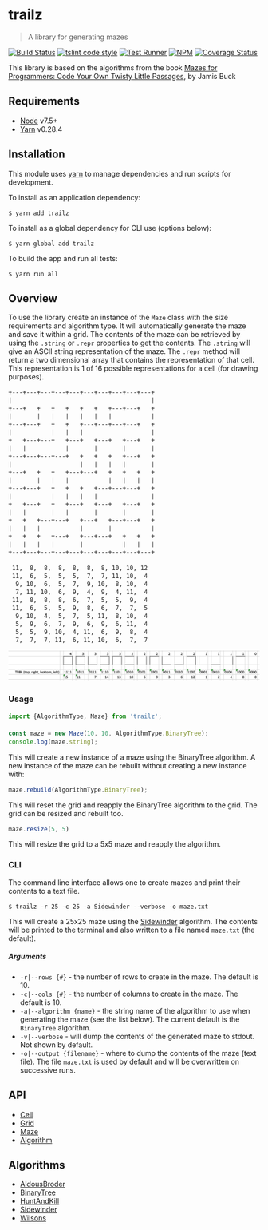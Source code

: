 # trailz

> A library for generating mazes

[![Build Status](https://travis-ci.org/jmquigley/trailz.svg?branch=master)](https://travis-ci.org/jmquigley/trailz)
[![tslint code style](https://img.shields.io/badge/code_style-TSlint-5ed9c7.svg)](https://palantir.github.io/tslint/)
[![Test Runner](https://img.shields.io/badge/testing-ava-blue.svg)](https://github.com/avajs/ava)
[![NPM](https://img.shields.io/npm/v/trailz.svg)](https://www.npmjs.com/package/trailz)
[![Coverage Status](https://coveralls.io/repos/github/jmquigley/trailz/badge.svg?branch=master)](https://coveralls.io/github/jmquigley/trailz?branch=master)

This library is based on the algorithms from the book [Mazes for Programmers: Code Your Own Twisty Little Passages](https://www.amazon.com/Mazes-Programmers-Twisty-Little-Passages/dp/1680500554/ref=sr_1_1?ie=UTF8&qid=1503783819&sr=8-1&keywords=Mazes+for+programmers), by Jamis Buck


## Requirements

- [Node](https://nodejs.org/en/) v7.5+
- [Yarn](https://yarnpkg.com) v0.28.4


## Installation

This module uses [yarn](https://yarnpkg.com/en/) to manage dependencies and run scripts for development.

To install as an application dependency:
```
$ yarn add trailz
```

To install as a global dependency for CLI use (options below):
```
$ yarn global add trailz
```

To build the app and run all tests:
```
$ yarn run all
```


## Overview

To use the library create an instance of the `Maze` class with the size requirements and algorithm type.  It will automatically generate the maze and save it within a grid.  The contents of the maze can be retrieved by using the `.string` or `.repr` properties to get the contents.  The `.string` will give an ASCII string representation of the maze.  The `.repr` method will return a two dimensional array that contains the representation of that cell.  This representation is 1 of 16 possible representations for a cell (for drawing purposes).

```
+---+---+---+---+---+---+---+---+---+---+
|                                       |
+---+   +   +   +   +   +   +---+---+   +
|       |   |   |   |   |   |           |
+---+---+   +   +   +---+---+---+---+   +
|           |   |   |                   |
+   +---+---+   +---+   +---+   +---+   +
|   |           |       |       |       |
+---+---+---+---+   +   +   +   +---+   +
|                   |   |   |   |       |
+---+   +   +   +---+---+   +   +   +   +
|       |   |   |           |   |   |   |
+---+---+   +   +   +   +---+---+---+   +
|           |   |   |   |               |
+   +---+   +   +---+   +---+   +---+   +
|   |       |   |       |       |       |
+   +   +---+---+   +---+   +---+---+   +
|   |   |           |       |           |
+   +   +   +---+   +---+---+   +   +   +
|   |   |   |       |           |   |   |
+---+---+---+---+---+---+---+---+---+---+

 11,  8,  8,  8,  8,  8,  8, 10, 10, 12
 11,  6,  5,  5,  5,  7,  7, 11, 10,  4
  9, 10,  6,  5,  7,  9, 10,  8, 10,  4
  7, 11, 10,  6,  9,  4,  9,  4, 11,  4
 11,  8,  8,  8,  6,  7,  5,  5,  9,  4
 11,  6,  5,  5,  9,  8,  6,  7,  7,  5
  9, 10,  4,  5,  7,  5, 11,  8, 10,  4
  5,  9,  6,  7,  9,  6,  9,  6, 11,  4
  5,  5,  9, 10,  4, 11,  6,  9,  8,  4
  7,  7,  7, 11,  6, 11, 10,  6,  7,  7
```

![SREPR Values](srepr-values.png)


### Usage

```javascript
import {AlgorithmType, Maze} from 'trailz';

const maze = new Maze(10, 10, AlgorithmType.BinaryTree);
console.log(maze.string);
```

This will create a new instance of a maze using the BinaryTree algorithm.  A new instance of the maze can be rebuilt without creating a new instance with:

```javascript
maze.rebuild(AlgorithmType.BinaryTree);
```

This will reset the grid and reapply the BinaryTree algorithm to the grid.  The grid can be resized and rebuilt too.

```javascript
maze.resize(5, 5)
```

This will resize the grid to a 5x5 maze and reapply the algorithm.

### CLI

The command line interface allows one to create mazes and print their contents to a text file.

```
$ trailz -r 25 -c 25 -a Sidewinder --verbose -o maze.txt
```

This will create a 25x25 maze using the [Sidewinder](docs/lib/sidewinder.md) algorithm.  The contents will be printed to the terminal and also written to a file named `maze.txt` (the default).

##### Arguments

- `-r|--rows {#}` - the number of rows to create in the maze.  The default is 10.
- `-c|--cols {#}` - the number of columns to create in the maze.  The default is 10.
- `-a|--algorithm {name}` - the string name of the algorithm to use when generating the maze (see the list below).  The current default is the `BinaryTree` algorithm.
- `-v|--verbose` - will dump the contents of the generated maze to stdout.  Not shown by default.
- `-o|--output {filename}` - where to dump the contents of the maze (text file).  The file `maze.txt` is used by default and will be overwritten on successive runs.


## API

- [Cell](docs/lib/cell.md)
- [Grid](docs/lib/grid.md)
- [Maze](docs/lib/maze.md)
- [Algorithm](docs/lib/algorithm.md)

## Algorithms

- [AldousBroder](docs/lib/aldousbroder.md)
- [BinaryTree](docs/lib/binarytree.md)
- [HuntAndKill](docs/lib/huntandkill.md)
- [Sidewinder](docs/lib/sidewinder.md)
- [Wilsons](docs/lib/wilsons.md)
